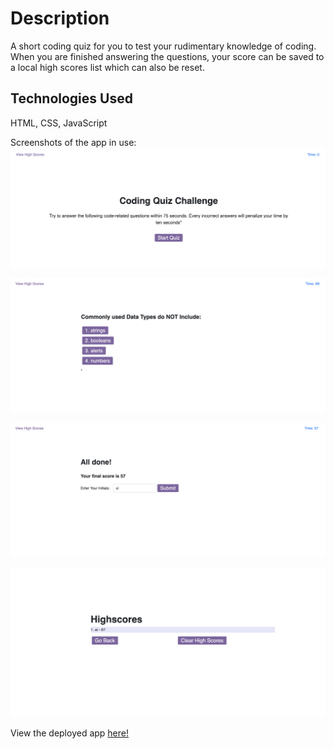 # Description

A short coding quiz for you to test your rudimentary knowledge of coding. When you are finished answering the questions, your score can be saved to a local high scores list which can also be reset.

## Technologies Used

HTML, CSS, JavaScript

Screenshots of the app in use: ![start page](./assets/images/coding-quiz.png)

![quiz](./assets/images/coding-quiz1.png)

![enter high score](./assets/images/coding-quiz2.png)

![high scores](./assets/images/coding-quiz3.png)

View the deployed app [here!](https://aaronhleung.github.io/hw4-coding-quiz/)